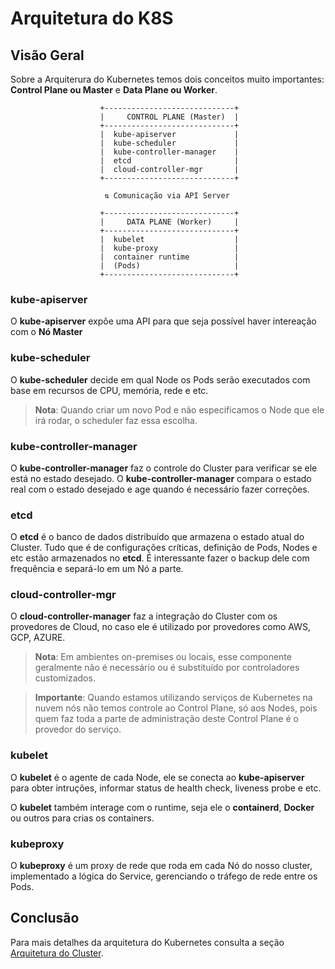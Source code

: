 # Arquitetura do K8S

## Visão Geral

Sobre a Arquiterura do Kubernetes temos dois conceitos muito importantes: **Control Plane ou Master** e **Data Plane ou Worker**.

                        +-----------------------------+
                        |     CONTROL PLANE (Master)  |
                        +-----------------------------+
                        |  kube-apiserver             |
                        |  kube-scheduler             |
                        |  kube-controller-manager    |
                        |  etcd                       |
                        |  cloud-controller-mgr       |
                        +-----------------------------+
                
                         ⇅ Comunicação via API Server
                
                        +-----------------------------+
                        |     DATA PLANE (Worker)     |
                        +-----------------------------+
                        |  kubelet                    |
                        |  kube-proxy                 |
                        |  container runtime          |
                        |  (Pods)                     |
                        +-----------------------------+


### kube-apiserver

O **kube-apiserver** expõe uma API para que seja possível haver intereação com o **Nó Master**

### kube-scheduler

O **kube-scheduler** decide em qual Node os Pods serão executados com base em recursos de CPU, memória, rede e etc.

> **Nota**: Quando criar um novo Pod e não especificamos o Node que ele irá rodar, o scheduler faz essa escolha.

### kube-controller-manager

O **kube-controller-manager** faz o controle do Cluster para verificar se ele está no estado desejado. O **kube-controller-manager** compara o estado real com o estado desejado e age quando é necessário fazer correções.

### etcd

O **etcd** é o banco de dados distribuído que armazena o estado atual do Cluster. Tudo que é de configurações críticas, definição de Pods, Nodes e etc estão armazenados no **etcd**. É interessante fazer o backup dele com frequência e separá-lo em um Nó a parte.

### cloud-controller-mgr

O **cloud-controller-manager** faz a integração do Cluster com os provedores de Cloud, no caso ele é utilizado por provedores como AWS, GCP, AZURE.

> **Nota**:  Em ambientes on-premises ou locais, esse componente geralmente não é necessário ou é substituído por controladores customizados.

> **Importante**: Quando estamos utilizando serviços de Kubernetes na nuvem nós não temos controle ao Control Plane, só aos Nodes, pois quem faz toda a parte de administração deste Control Plane é o provedor do serviço.

### kubelet

O **kubelet** é o agente de cada Node, ele se conecta ao **kube-apiserver** para obter intruções, informar status de health check, liveness probe e etc. 

O **kubelet** também interage com o runtime, seja ele o **containerd**, **Docker** ou outros para crias os containers.

### kubeproxy

O **kubeproxy** é um proxy de rede que roda em cada Nó do nosso cluster, implementado a lógica do Service, gerenciando o tráfego de rede entre os Pods.

## Conclusão

Para mais detalhes da arquitetura do Kubernetes consulta a seção [Arquitetura do Cluster](https://kubernetes.io/docs/concepts/architecture/).